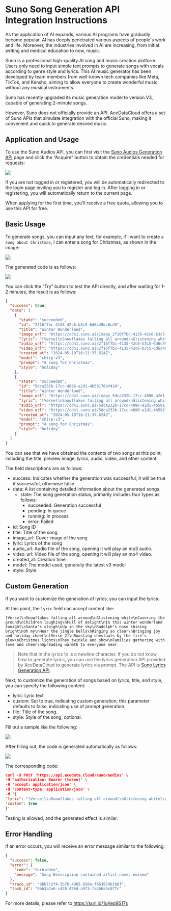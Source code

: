 # Suno Song Generation API Integration Instructions

As the application of AI expands, various AI programs have gradually become popular. AI has deeply penetrated various aspects of people's work and life. Moreover, the industries involved in AI are increasing, from initial writing and medical education to now, music.

Suno is a professional high-quality AI song and music creation platform. Users only need to input simple text prompts to generate songs with vocals according to genre style and lyrics. This AI music generator has been developed by team members from well-known tech companies like Meta, TikTok, and Kensho, aiming to allow everyone to create wonderful music without any musical instruments.

Suno has recently upgraded its music generation model to version V3, capable of generating 2-minute songs.

However, Suno does not officially provide an API. AceDataCloud offers a set of Suno APIs that simulate integration with the official Suno, making it convenient and quick to generate desired music.

## Application and Usage
To use the Suno Audios API, you can first visit the [Suno Audios Generation API](https://platform.acedata.cloud/documents/4da95d9d-7722-4a72-857d-bf6be86036e9?inviter_id=66b756d7-b5ed-40eb-9c0e-dee2c81dbce5 "Suno Audios Generation API") 
page and click the “Acquire” button to obtain the credentials needed for requests:

![](https://cdn.acedata.cloud/nyq0xz.png)

If you are not logged in or registered, you will be automatically redirected to the login page inviting you to register and log in. After logging in or registering, you will automatically return to the current page.

When applying for the first time, you'll receive a free quota, allowing you to use this API for free.

## Basic Usage
To generate songs, you can input any text, for example, if I want to create `a song about Christmas`, I can enter a song for Christmas, as shown in the image:

![](https://cdn.acedata.cloud/tsragd.png)

The generated code is as follows:

![](https://cdn.acedata.cloud/ohgrs3.png)

You can click the “Try” button to test the API directly, and after waiting for 1-2 minutes, the result is as follows:

```json
{
  "success": true,
  "data": [
    {
      "state": "succeeded",
      "id": "2f16f7bc-4135-42c6-b3c5-6d6c49dc8cd5",
      "title": "Winter Wonderland",
      "image_url": "https://cdn1.suno.ai/image_2f16f7bc-4135-42c6-b3c5-6d6c49dc8cd5.png",
      "lyric": "[Verse]\nSnowflakes falling all around\nGlistening white\nCovering the ground\nChildren laughing\nFull of delight\nIn this winter wonderland tonight\nSanta's sleigh\nUp in the sky\nRudolph's nose shining bright\nOh my\nHear the jingle bells\nRinging so clear\nBringing joy and holiday cheer\n[Verse 2]\nRoasting chestnuts by the fire's glow\nChristmas lights\nThey twinkle and show\nFamilies gathering with love and cheer\nSpreading warmth to everyone near",
      "audio_url": "https://cdn1.suno.ai/2f16f7bc-4135-42c6-b3c5-6d6c49dc8cd5.mp3",
      "video_url": "https://cdn1.suno.ai/2f16f7bc-4135-42c6-b3c5-6d6c49dc8cd5.mp4",
      "created_at": "2024-05-10T16:21:37.624Z",
      "model": "chirp-v3",
      "prompt": "A song for Christmas",
      "style": "holiday"
    },
    {
      "state": "succeeded",
      "id": "5dca232b-17cc-4896-a2d1-4b59178bf410",
      "title": "Winter Wonderland",
      "image_url": "https://cdn1.suno.ai/image_5dca232b-17cc-4896-a2d1-4b59178bf410.png",
      "lyric": "[Verse]\nSnowflakes falling all around\nGlistening white\nCovering the ground\nChildren laughing\nFull of delight\nIn this winter wonderland tonight\nSanta's sleigh\nUp in the sky\nRudolph's nose shining bright\nOh my\nHear the jingle bells\nRinging so clear\nBringing joy and holiday cheer\n[Verse 2]\nRoasting chestnuts by the fire's glow\nChristmas lights\nThey twinkle and show\nFamilies gathering with love and cheer\nSpreading warmth to everyone near",
      "audio_url": "https://cdn1.suno.ai/5dca232b-17cc-4896-a2d1-4b59178bf410.mp3",
      "video_url": "https://cdn1.suno.ai/5dca232b-17cc-4896-a2d1-4b59178bf410.mp4",
      "created_at": "2024-05-10T16:21:37.624Z",
      "model": "chirp-v3",
      "prompt": "A song for Christmas",
      "style": "holiday"
    }
  ]
}
```

You can see that we have obtained the contents of two songs at this point, including the title, preview image, lyrics, audio, video, and other content.

The field descriptions are as follows:

- success: Indicates whether the generation was successful; it will be true if successful, otherwise false.
- data: A list containing detailed information about the generated songs.
  - state: The song generation status, primarily includes four types as follows:
    - succeeded: Generation successful
    - pending: In queue
    - running: In process
    - error: Failed
- id: Song ID
- title: Title of the song
- image_url: Cover image of the song
- lyric: Lyrics of the song
- audio_url: Audio file of the song, opening it will play an mp3 audio.
- video_url: Video file of the song, opening it will play an mp4 video.
- created_at: Creation time
- model: The model used, generally the latest v3 model
- style: Style

## Custom Generation
If you want to customize the generation of lyrics, you can input the lyrics:

At this point, the `lyric` field can accept content like:

```
[Verse]\nSnowflakes falling all around\nGlistening white\nCovering the ground\nChildren laughing\nFull of delight\nIn this winter wonderland tonight\nSanta's sleigh\nUp in the sky\nRudolph's nose shining bright\nOh my\nHear the jingle bells\nRinging so clear\nBringing joy and holiday cheer\n[Verse 2]\nRoasting chestnuts by the fire's glow\nChristmas lights\nThey twinkle and show\nFamilies gathering with love and cheer\nSpreading warmth to everyone near
```

>Note that in the lyrics \n is a newline character. If you do not know how to generate lyrics, you can use the lyrics generation API provided by AceDataCloud to generate lyrics via prompt. The API is [Suno Lyrics Generation API](https://platform.acedata.cloud/documents/514d82dc-f7ab-4638-9f21-8b9275916b08 "Suno Lyrics Generation API").

Next, to customize the generation of songs based on lyrics, title, and style, you can specify the following content:

- lyric: Lyric text
- custom: Set to true, indicating custom generation; this parameter defaults to false, indicating use of prompt generation.
- file: Title of the song.
- style: Style of the song, optional.

Fill out a sample like the following:

![](https://cdn.acedata.cloud/quw76r.png)

After filling out, the code is generated automatically as follows:

![](https://cdn.acedata.cloud/d1jv3i.png)

The corresponding code:

```json
curl -X POST 'https://api.acedata.cloud/suno/audios' \
-H 'authorization: Bearer {token}' \
-H 'accept: application/json' \
-H 'content-type: application/json' \
-d '{
"lyric": "[Verse]\\nSnowflakes falling all around\\nGlistening white\\nCovering the ground\\nChildren laughing\\nFull of delight\\nIn this winter wonderland tonight\\nSanta's sleigh\\nUp in the sky\\nRudolph's nose shining bright\\nOh my\\nHear the jingle bells\\nRinging so clear\\nBringing joy and holiday cheer\\n[Verse 2]\\nRoasting chestnuts by the fire's glow\\nChristmas lights\\nThey twinkle and show\\nFamilies gathering with love and cheer\\nSpreading warmth to everyone near",
"custom": true
}'

```

Testing is allowed, and the generated effect is similar.

## Error Handling

If an error occurs, you will receive an error message similar to the following:

```json
{
  "success": false,
  "error": {
    "code": "forbidden",
    "message": "Song Description contained artist name: eminem"
  },
  "trace_id": "9bb7c2f4-3b7b-4965-b50a-f663874b1b6f",
  "task_id": "9bb3a2a6-c438-436d-a9f3-fa466abc077c"
}
```

For more details, please refer to https://surl.id/1uKeq9S17s